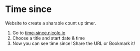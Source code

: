# Time since

Website to create a sharable count up timer.

1. Go to [time-since.nicolo.io](https://time-since.nicolo.io)
2. Choose a title and start date & time
3. Now you can see time since! Share the URL or Bookmark it!

